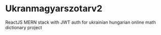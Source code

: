 # Ukranmagyarszotarv2
ReactJS MERN stack with JWT auth for ukrainian hungarian online math dictionary project
